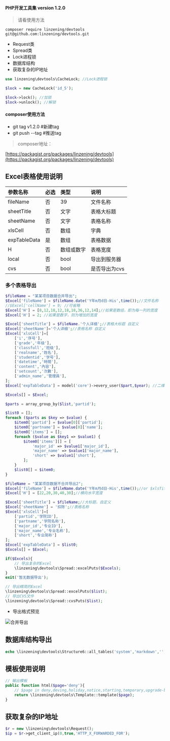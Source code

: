 #### PHP开发工具集 version 1.2.0

> 请看使用方法

```
composer require linzening/devtools
git@github.com:linzening/devtools.git
```

* Request类
* Spread类
* Lock进程锁
* 数据库结构
* 获取复杂的IP地址


```php
use linzening\devtools\CacheLock; //Lock进程锁

$lock = new CacheLock('id_5');

$lock->lock(); //加锁
$lock->unlock(); //解锁
```

#### composer使用方法

* git tag v1.2.0 #新建tag
* git push --tag #推送tag

> composer地址：

[https://packagist.org/packages/linzening/devtools](https://packagist.org/packages/linzening/devtools)

## Excel表格使用说明

| 参数名称 | 必选 | 类型 | 说明 |
|:---|:--------|:-----|:--------|
| fileName | 否 | 39  | 文件名称 |
| sheetTitle  | 否 | 文字 | 表格大标题 |
| sheetName  | 否 | 文字 | 表格名称 |
| xlsCell  | 否 | 数组 | 字典 |
| expTableData  | 是 | 数组 | 表格数据 |
| H | 否  | 数组或数字  | 表格宽度 |
| local | 否 | bool  | 导出到服务器 |
| cvs  | 否 | bool | 是否导出为cvs |

### 多个表格导出

```php
$fileName = "某某项目数据合并导出";
$Excel['fileName'] = $fileName.date('Y年m月d日-His',time());//文件名称
//$Excel['cellName'] = 9; //可省略
$Excel['H'] = [8,12,18,12,18,18,36,12,14];//如果是数组，即为每一列的宽度
$Excel['H'] = 2; //如果是数字，则为增加的宽度

$Excel['sheetTitle'] = $fileName.'个人详细';//表格大标题 自定义
$Excel['sheetName']='个人详细';//表格名称 自定义
$Excel['xlsCell']=[
    ['i','序号'],
    ['grade','年级'],
    ['classfull','班级'],
    ['realname','姓名'],
    ['studentid','学号'],
    ['datetime','時間'],
    ['content','內容'],
    ['setcount','次數'],
    ['admin_name','管理員'],
];
$Excel['expTableData'] = model('core')->every_user($part,$year); //二维数组，对应`xlsCell`参数

$Excels[] = $Excel;

$parts = array_group_by($list,'partid');

$list0 = [];
foreach ($parts as $key => $value) {
    $item0['partid'] = $value[0]['partid'];
    $item0['partname'] = $value[0]['name'];
    $item0['items'] = [];
    foreach ($value as $key1 => $value1) {
        $item0['items'][] = [
            'major_id' => $value1['major_id'],
            'major_name' => $value1['major_name'],
            'short' => $value1['short'],
        ];
    }
    $list0[] = $item0;
}

$fileName = "某某项目数据不合并导出2";
$Excel['fileName'] = $fileName.date('Y年m月d日-His',time());//or $xlsTitle
$Excel['H'] = [22,20,30,40,30];//横向水平宽度

$Excel['sheetTitle'] = $fileName;//大标题，自定义
$Excel['sheetName'] = '扣除';//表格名称
$Excel['xlsCell']=[
    ['partid','学院ID'],
    ['partname','学院名称'],
    ['major_id','专业ID'],
    ['major_name','专业名称'],
    ['short','专业简称']
];
$Excel['expTableData'] = $list0;
$Excels[] = $Excel;

if($Excels){
    // 导出复杂的Excel
    \linzening\devtools\Spread::excelPuts($Excels);
}
exit('暂无数据导出');

// 导出精简的Excel
\linzening\devtools\Spread::excelPuts($list);
// 导出CVS文件
\linzening\devtools\Spread::cvsPuts($list);
```

+ 导出格式预览

![合并导出](https://cdn.fe80.cn/uploads/2024/472344_excel-put.png)

## 数据库结构导出

```php
echo \linzening\devtools\Structure6::all_tables('system','markdown','','',2);
```

## 模板使用说明

```php
// 输出模板
public function html($page='deny'){
    // $page in deny,deving,holiday,notice,starting,temporary,upgrade-browser
    return \linzening\devtools\Template::template($page);
}
```

## 获取复杂的IP地址

```php
$r = new \linzening\devtools\Request();
$ip = $r->get_client_ip(0,true,'HTTP_X_FORWARDED_FOR');
```